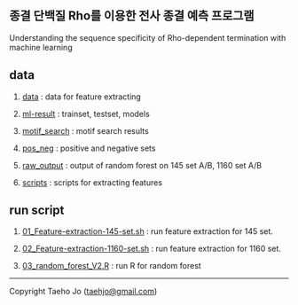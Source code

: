 ## 종결 단백질 Rho를 이용한 전사 종결 예측 프로그램
Understanding the sequence specificity of Rho-dependent termination with machine learning

## data

1. [data](https://github.com/taehojo/Rho_prediction/tree/master/data) : data for feature extracting

2. [ml-result](https://github.com/taehojo/Rho_prediction/tree/master/ml-result) : trainset, testset, models

3. [motif_search](https://github.com/taehojo/Rho_prediction/tree/master/motif_search) : motif search results 

4. [pos_neg](https://github.com/taehojo/Rho_prediction/tree/master/pos_neg) : positive and negative sets

5. [raw_output](https://github.com/taehojo/Rho_prediction/tree/master/raw_output) : output of random forest on 145 set A/B, 1160 set A/B 

6. [scripts](https://github.com/taehojo/Rho_prediction/tree/master/scripts) : scripts for extracting features

## run script
1. [01_Feature-extraction-145-set.sh](https://github.com/taehojo/Rho_prediction/blob/master/01_Feature-extraction-145-set.sh) : run feature extraction for 145 set. 

2. [02_Feature-extraction-1160-set.sh](https://github.com/taehojo/Rho_prediction/blob/master/02_Feature-extraction-1160-set.sh) : run feature extraction for 1160 set.

3. [03_random_forest_V2.R](https://github.com/taehojo/Rho_prediction/blob/master/03_random_forest_V2.R) : run R for random forest

-----

Copyright 
Taeho Jo (taehjo@gmail.com)
